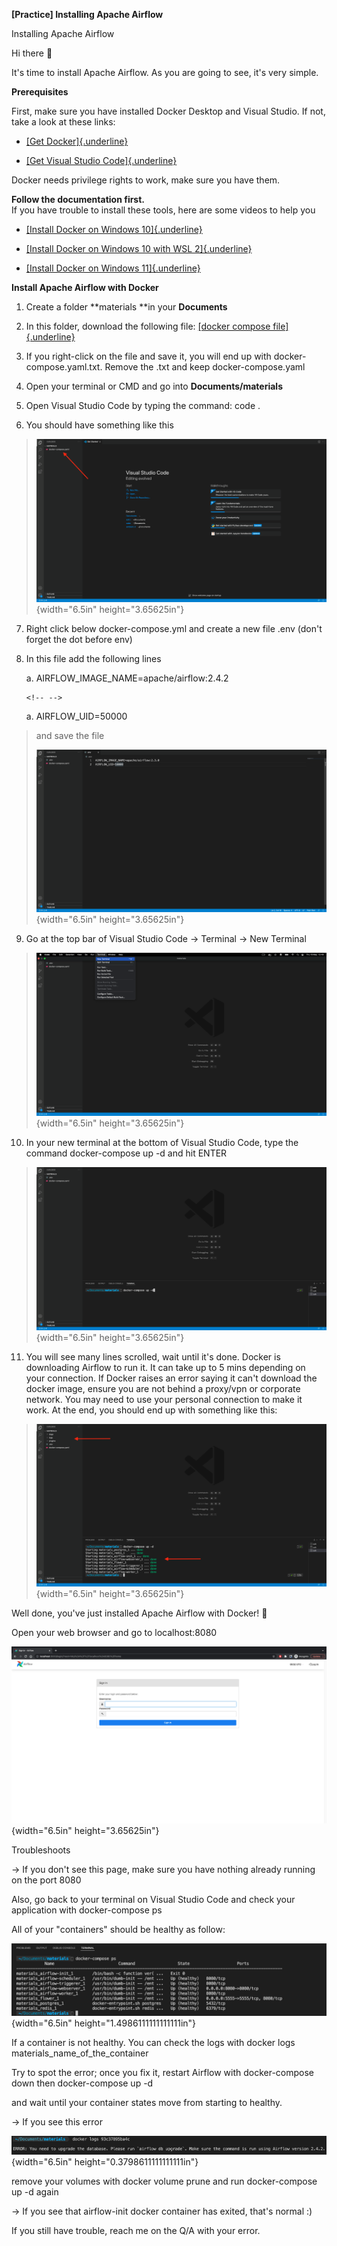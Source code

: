 **\[Practice\] Installing Apache Airflow**

Installing Apache Airflow

Hi there 👋

It\'s time to install Apache Airflow. As you are going to see, it\'s
very simple.

**Prerequisites**

First, make sure you have installed Docker Desktop and Visual Studio. If
not, take a look at these links:

-   [[Get Docker]{.underline}](https://docs.docker.com/get-docker/)

-   [[Get Visual Studio
    Code]{.underline}](https://code.visualstudio.com/download)

Docker needs privilege rights to work, make sure you have them.

**Follow the documentation first.**\
If you have trouble to install these tools, here are some videos to help
you

-   [[Install Docker on Windows
    10]{.underline}](https://www.youtube.com/watch?v=lIkxbE_We1I&ab_channel=JamesStormes)

-   [[Install Docker on Windows 10 with WSL
    2]{.underline}](https://www.youtube.com/watch?v=h0Lwtcje-Jo&ab_channel=BeachcastsProgrammingVideos)

-   [[Install Docker on Windows
    11]{.underline}](https://youtu.be/6k1CyA5zYgg?t=249)

**Install Apache Airflow with Docker**

1.  Create a folder **materials **in your **Documents**

2.  In this folder, download the following file: [[docker compose
    file]{.underline}](https://airflow.apache.org/docs/apache-airflow/2.5.1/docker-compose.yaml)

3.  If you right-click on the file and save it, you will end up with
    docker-compose.yaml.txt. Remove the .txt and keep
    docker-compose.yaml

4.  Open your terminal or CMD and go into **Documents/materials**

5.  Open Visual Studio Code by typing the command: code .

6.  You should have something like this

> ![](./images/media/image1.png){width="6.5in" height="3.65625in"}

7.  Right click below docker-compose.yml and create a new
    file .env (don\'t forget the dot before env)

8.  In this file add the following lines

    a.  AIRFLOW_IMAGE_NAME=apache/airflow:2.4.2

    ```{=html}
    <!-- -->
    ```
    a.  AIRFLOW_UID=50000

> and save the file
>
> ![](./images/media/image2.png){width="6.5in" height="3.65625in"}

9.  Go at the top bar of Visual Studio Code -\> Terminal -\> New
    Terminal

> ![](./images/media/image3.png){width="6.5in" height="3.65625in"}

10. In your new terminal at the bottom of Visual Studio Code, type the
    command docker-compose up -d and hit ENTER

> ![](./images/media/image4.png){width="6.5in" height="3.65625in"}

11. You will see many lines scrolled, wait until it\'s done. Docker is
    downloading Airflow to run it. It can take up to 5 mins depending on
    your connection. If Docker raises an error saying it can\'t download
    the docker image, ensure you are not behind a proxy/vpn or corporate
    network. You may need to use your personal connection to make it
    work. At the end, you should end up with something like this:

> ![](./images/media/image5.png){width="6.5in" height="3.65625in"}

Well done, you\'ve just installed Apache Airflow with Docker! 🎉

Open your web browser and go to localhost:8080

![](./images/media/image6.png){width="6.5in" height="3.65625in"}

Troubleshoots

-\> If you don\'t see this page, make sure you have nothing already
running on the port 8080

Also, go back to your terminal on Visual Studio Code and check your
application with docker-compose ps

All of your \"containers\" should be healthy as follow:

![](./images/media/image7.png){width="6.5in"
height="1.4986111111111111in"}

If a container is not healthy. You can check the logs with docker logs
materials_name_of_the_container

Try to spot the error; once you fix it, restart Airflow
with docker-compose down then docker-compose up -d

and wait until your container states move from starting to healthy.

-\> If you see this error

![](./images/media/image8.png){width="6.5in"
height="0.3798611111111111in"}

remove your volumes with docker volume prune and run docker-compose up
-d again

-\> If you see that airflow-init docker container has exited, that\'s
normal :)

If you still have trouble, reach me on the Q/A with your error.
